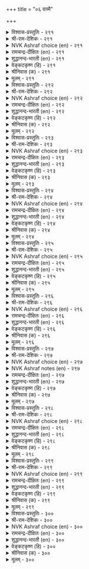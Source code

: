 +++
title = "०६ वाय्मै"

+++


<details><summary>विश्वास-प्रस्तुतिः - २९१</summary>

वाय्मै ऎनप्पडुवदु यादॆनिन् यादॊण्ड्रुम्  
तीमै इलाद सॊलल्।      २९१
</details>

<details><summary>श्री-राम-देशिकः - २९१</summary>

वचनेन प्रयुक्तेन कस्यचित् मात्रयाऽपि चेत् ।  
दुःखानुत्पादनं लोके सत्यलक्षणमुच्यते ॥ २९१॥
</details>

<details><summary>NVK Ashraf choice (en) - २९१</summary>

०२९१
What is truthfulness? It is nothing but utterance
Wholly devoid of ill.
(V.V.S. Aiyar), (P.S. Sundaram)
</details>

<details><summary>रामचन्द्र-दीक्षितः (en) - २९१</summary>

291\. 'vāymai eṉappaṭuvatu yātu?' eṉiṉ, yātu oṉṟum  
tīmai ilāta colal.

291\. What is truth but unsullied utterance?  
</details>

<details><summary>शुद्धानन्द-भारती (en) - २९१</summary>

1\. வாய்மை எனப்படுவது யாதெனின் யாதொன்றும்  
தீமை இலாத சொலல்  
If "What is truth"? the question be,  
It is to speak out evil-free.        291  
</details>

<details><summary>वेङ्कटकृष्ण (हि) - २९१</summary>

291
परिभाषा है सत्य की, वचन विनिर्गत हानि ।  
सत्य-कथन से अल्प भी न हो किसी को ग्लानि ॥
</details>

<details><summary>श्रीनिवास (क) - २९१</summary>

291. यावॊन्दू कॆडुकिल्लद सॊल्लुगळन्नु आडुवुदे निज ऎनिसिकॊळ्ळुत्तदॆ.

</details>

<details><summary>मूलम् - २९१</summary>

वाय्मै ऎनप्पडुवदु यादॆनिन् यादॊण्ड्रुम्  
तीमै इलाद सॊलल्।      २९१
</details>

<details><summary>विश्वास-प्रस्तुतिः - २९२</summary>

पॊय्मैयुम् वाय्मै यिडत्त पुरैदीर्न्द  
नन्मै पयक्कुम् ऎनिन्।      २९२
</details>

<details><summary>श्री-राम-देशिकः - २९२</summary>

असत्य वचनं चापि यदि स्यात् प्राणिनामिह ।  
अनिन्दितोपकाराय तत् सत्यवचनं मतम् ॥ २९२॥
</details>

<details><summary>NVK Ashraf choice (en) - २९२</summary>

०२९२
Even a lie would take the place of truth,
If it brings blameless benefit.
(N.V.K. Ashraf), (V. Ramasamy)
</details>

<details><summary>रामचन्द्र-दीक्षितः (en) - २९२</summary>

292\. poymmaiyum vāymai iṭatta-purai tīrnta  
naṉmai payakkum eṉiṉ.

292\. Even untruth has the stamp of truth, if it is free from harm.  
</details>

<details><summary>शुद्धानन्द-भारती (en) - २९२</summary>

2\. பொய்ம்மையும் வாய்மை யிடத்த புரைதீர்ந்த  
நன்மை பயக்கும் எனின்.  
E'en falsehood may for truth suffice,  
When good it brings removing vice.        292  
</details>

<details><summary>वेङ्कटकृष्ण (हि) - २९२</summary>

292
मिथ्या-भाषण यदि करे, दोषरहित कल्याण ।  
तो यह मिथ्या-कथन भी, मानो सत्य समान ॥
</details>

<details><summary>श्रीनिवास (क) - २९२</summary>

292. दोषविल्लद ऒळ्ळॆयतनवु, ऒन्दु सुळ्ळीनिन्द फलिसुवुदादरॆ, आडिद सुळ्ळू निजद सालिगे सेरुत्तदॆ.

</details>

<details><summary>मूलम् - २९२</summary>

पॊय्मैयुम् वाय्मै यिडत्त पुरैदीर्न्द  
नन्मै पयक्कुम् ऎनिन्।      २९२
</details>

<details><summary>विश्वास-प्रस्तुतिः - २९३</summary>

तन्नॆञ् जऱिवदु पॊय्यऱ्क पॊय्त्तबिन्  
तन्नॆञ्जे तन्नैच् चुडुम्।      २९३
</details>

<details><summary>श्री-राम-देशिकः - २९३</summary>

असत्यमिति मत्वापि कथयन्ननृतं वचः ।  
पश्चात्तप्तमना भूत्वा ततो दुःखं स विन्दति ॥ २९३॥
</details>

<details><summary>NVK Ashraf choice (en) - २९३</summary>

०२९३
Lie not against your conscience,
Lest your own conscience burn you. *
(P.S. Sundaram)
</details>

<details><summary>रामचन्द्र-दीक्षितः (en) - २९३</summary>

293\. taṉ neñcu aṟivatu poyyaṟka; poyttapiṉ,  
taṉ neñcē taṉṉaic cuṭum.

293\. Let none utter a falsehood against his conscience lest it should torment him.  
</details>

<details><summary>शुद्धानन्द-भारती (en) - २९३</summary>

3\. தன்னெஞ் சறிவது பொய்யற்க பொய்த்தபின்  
தன்னெஞ்சே தன்னைச் சுடும்.  
Let not a man knowingly lie;  
Conscience will scorch and make him sigh.        293  
</details>

<details><summary>वेङ्कटकृष्ण (हि) - २९३</summary>

293
निज मन समझे जब स्वयं, झूठ न बोलें आप ।  
बोलें तो फिर आप को, निज मन दे संताप ॥
</details>

<details><summary>श्रीनिवास (क) - २९३</summary>

293. तन्न मनस्सु अरित विषयगळल्लि ऒब्बनु सुळ्ळाडबारदु; हागॆ सुळ्ळाडिदरॆ अवन मनस्से साक्षियागि निन्तु अवनन्नु
सुडुत्तदॆ.

</details>

<details><summary>मूलम् - २९३</summary>

तन्नॆञ् जऱिवदु पॊय्यऱ्क पॊय्त्तबिन्  
तन्नॆञ्जे तन्नैच् चुडुम्।      २९३
</details>

<details><summary>विश्वास-प्रस्तुतिः - २९४</summary>

उळ्ळत्ताऱ्पॊय्या तॊऴुगिन् उलगत्तार्  
उळ्ळत्तु ळॆल्लाम् उळन्।      २९४
</details>

<details><summary>श्री-राम-देशिकः - २९४</summary>

सत्यमार्गेण गच्छन्तं तथा हृदयपूर्वकम् ।  
कृत्वा मनसि सर्वेऽपि प्रशंसन्ति नरोत्तमाः ॥ २९४॥
</details>

<details><summary>NVK Ashraf choice (en) - २९४</summary>

०२९४
He who lives truly in his own heart,
Truly lives in the hearts of all people.
(Satguru Subramuniyaswami)
</details>

<details><summary>रामचन्द्र-दीक्षितः (en) - २९४</summary>

294\. uḷḷattāl poyyātu oḻukiṉ, ulakattār  
uḷḷattuḷ ellām uḷaṉ.

294\. One sits high in the hearts of all who is true to oneself.  
</details>

<details><summary>शुद्धानन्द-भारती (en) - २९४</summary>

4\. உள்ளத்தால் பொய்யா தொழுகின் உலகத்தார்  
உள்ளத்து ளெல்லாம் உளன்.  
He lives in loving hearts of all  
Who serves the Truth serene in soul.        294  
</details>

<details><summary>वेङ्कटकृष्ण (हि) - २९४</summary>

294
मन से सत्याचरण का, जो करता अभ्यास ।  
जग के सब के हृदय में, करता है वह वास ॥
</details>

<details><summary>श्रीनिवास (क) - २९४</summary>

294. ऒब्बनु मनस्सिनिन्द सुळ्ळाडदॆ ऒळ्ळॆय रीतियल्लि नडॆदुकॊण्डरॆ, अवनु लोकद जनरॆल्लर मनस्सिनल्लि
नॆलॆयागुवनु.

</details>

<details><summary>मूलम् - २९४</summary>

उळ्ळत्ताऱ्पॊय्या तॊऴुगिन् उलगत्तार्  
उळ्ळत्तु ळॆल्लाम् उळन्।      २९४
</details>

<details><summary>विश्वास-प्रस्तुतिः - २९५</summary>

मनत्तॊडु वाय्मै मॊऴियिन् तवत्तॊडु  
तानञ्जॆय् वारिन् तलै।      २९५
</details>

<details><summary>श्री-राम-देशिकः - २९५</summary>

मनोवाक्समभावेन सत्यवादी नरो भुवि ।  
तपोदानगुणाढ्येभ्यो नरेभ्योप्युत्तमः स्मृतः ॥ २९५॥
</details>

<details><summary>NVK Ashraf choice (en) - २९५</summary>

०२९५
Truthfulness in thought and word 
Outweighs penance and charity.
(P.S. Sundaram)
</details>

<details><summary>रामचन्द्र-दीक्षितः (en) - २९५</summary>

295\. maṉattoṭu vāymai moḻiyiṉ, tavattoṭu  
tāṉam ceyvāriṉ talai.

295\. Far greater than a benefactor or an ascetic is one whose words come from the depths of truth.  
</details>

<details><summary>शुद्धानन्द-भारती (en) - २९५</summary>

5\. மனத்தொடு வாய்மை மொழியின் தவத்தொடு  
தானஞ்செய் வாரின் தலை.  
To speak the truth from heart sincere  
Is more than giving and living austere.        295  
</details>

<details><summary>वेङ्कटकृष्ण (हि) - २९५</summary>

295
दान-पुण्य तप-कर्म भी, करते हैं जो लोग ।  
उनसे बढ़ हैं, हृदय से, सच बोलें जो लोग ॥
</details>

<details><summary>श्रीनिवास (क) - २९५</summary>

295. ऒब्बनु मनःपूर्वकवागि निजवाडुवुदादरॆ, अवनु तपस्सु माडि, दानधर्मगळन्नु नडॆसुववरिगिन्त मेलादवनु
ऎनिसिकॊळ्ळुत्तानॆ.

</details>

<details><summary>मूलम् - २९५</summary>

मनत्तॊडु वाय्मै मॊऴियिन् तवत्तॊडु  
तानञ्जॆय् वारिन् तलै।      २९५
</details>

<details><summary>विश्वास-प्रस्तुतिः - २९६</summary>

पॊय्यामै अन्न पुगऴिल्लै ऎय्यामै  
ऎल्ला अऱमुन् दरुम्।      २९६
</details>

<details><summary>श्री-राम-देशिकः - २९६</summary>

न सत्यवचनादन्यद्विद्यते कीर्तिवर्धकम् ।  
कायक्लेशं विना वक्तुस्तत् स्वर्गमपि यच्छति ॥ २९६॥
</details>

<details><summary>NVK Ashraf choice (en) - २९६</summary>

०२९६
Nothing but the fame of truthfulness
Can give all other virtues effortlessly. *
(P.S. Sundaram), (Satguru Subramuniyaswami)
</details>

<details><summary>रामचन्द्र-दीक्षितः (en) - २९६</summary>

296\. poyyāmai aṉṉa pukaḻ illai; eyyāmai,  
ellā aṟamum tarum.

296\. One’s renown is rooted only in truth; it leads one easily to every other virtue.  
</details>

<details><summary>शुद्धानन्द-भारती (en) - २९६</summary>

6\. பொய்யாமை அன்ன புகழில்லை எய்யாமை  
எல்லா அறமும் தரும்.  
Not to lie brings all the praise  
All virtues from Truth arise.        296  
</details>

<details><summary>वेङ्कटकृष्ण (हि) - २९६</summary>

296
मिथ्या-भाषण त्याग सम, रहा न कीर्ति-विकास ।  
उससे सारा धर्म-फल, पाये बिना प्रयास ॥
</details>

<details><summary>श्रीनिवास (क) - २९६</summary>

296. सुळ्ळाडदॆ बाळुवुदक्किन्त मिगिलाद कीर्ति बेरिल्ल; अदु अवनिगॆ अरिविल्लदन्तॆये ऎला धर्मगळ फलवन्नू
नीडुवुदु.

</details>

<details><summary>मूलम् - २९६</summary>

पॊय्यामै अन्न पुगऴिल्लै ऎय्यामै  
ऎल्ला अऱमुन् दरुम्।      २९६
</details>

<details><summary>विश्वास-प्रस्तुतिः - २९७</summary>

पॊय्यामै पॊय्यामै आट्रिन् अऱम्बिऱ  
सॆय्यामै सॆय्यामै नण्ड्रु।      २९७
</details>

<details><summary>श्री-राम-देशिकः - २९७</summary>

अनृतं वाक्य मुत्सृज्य जीवद्भर्भुवि मानवैः ।  
समेषामन्यधर्मणां त्यागोऽपि किल सम्मतः ॥ २९७॥
</details>

<details><summary>NVK Ashraf choice (en) - २९७</summary>

०२९७
If one speaks the truth and only truth,
He need not seek other virtues.
(S.M. Diaz)
</details>

<details><summary>NVK Ashraf notes (en) - २९७</summary>

२९७. A short crisp translation: "To be unfailingly true is to be unfailing in other virtues" - (P.S. Sundaram)
</details>

<details><summary>रामचन्द्र-दीक्षितः (en) - २९७</summary>

297\. poyyāmai poyyāmai āṟṟiṉ, aṟam piṟa  
ceyyāmai ceyyāmai naṉṟu.

297\. Practise truth, you need not practise any other virtue.  
</details>

<details><summary>शुद्धानन्द-भारती (en) - २९७</summary>

7\. பொய்யாமை பொய்யாமை ஆற்றின் அறம்பிற  
செய்யாமை செய்யாமை நன்று.  
Lie not lie not. Naught else you need  
All virtues are in Truth indeed.        297  
</details>

<details><summary>वेङ्कटकृष्ण (हि) - २९७</summary>

297
सत्य-धर्म का आचरण, सत्य-धर्म ही मान ।  
अन्य धर्म सब त्यागना, अच्छा ही है जान ॥
</details>

<details><summary>श्रीनिवास (क) - २९७</summary>

297. सुळ्ळाडदिरुवुदन्नु तप्पदॆ नडॆसिकॊण्डु बन्दल्लि बेरॆ धर्मगळन्नु आचरिसदिद्दरू बाधकविल्ल.

</details>

<details><summary>मूलम् - २९७</summary>

पॊय्यामै पॊय्यामै आट्रिन् अऱम्बिऱ  
सॆय्यामै सॆय्यामै नण्ड्रु।      २९७
</details>

<details><summary>विश्वास-प्रस्तुतिः - २९८</summary>

पुऱळ्दूय्मै नीरान् अमैयुम् अगन्दूय्मै  
वाय्मैयाल् काणप् पडुम्।      २९८
</details>

<details><summary>श्री-राम-देशिकः - २९८</summary>

बाह्यदेहस्य संशुद्धिः सलिले स्नानतो यथा ।  
अन्तर्हृदयसंशुद्धिस्तथा स्यात् सत्यभाषणात् ॥ २९८॥
</details>

<details><summary>NVK Ashraf choice (en) - २९८</summary>

०२९८
Water ensures external purity
And truthfulness shows the internal.
(P.S. Sundaram)
</details>

<details><summary>रामचन्द्र-दीक्षितः (en) - २९८</summary>

298\. puṟam tūymai nīrāl amaiyum;- akam tūymai  
vāymaiyāl kāṇappaṭum.

298\. Water cleanses the body; truth cleanses the soul.  
</details>

<details><summary>शुद्धानन्द-भारती (en) - २९८</summary>

8\. புறந்தூய்மை நீரான் அமையும் அகந்தூய்மை  
வாய்மையால் காணப் படும்.  
Water makes you pure outward  
Truth renders you pure inward.        298  
</details>

<details><summary>वेङ्कटकृष्ण (हि) - २९८</summary>

298
बाह्‍य-शुद्धता देह को, देता ही है तोय ।  
अन्तः करण-विशुद्धता, प्रकट सत्य से जोंय ॥
</details>

<details><summary>श्रीनिवास (क) - २९८</summary>

298. बहिरङ्ग शुद्धि नीरिनिन्द उण्टागुत्तदॆ; अन्तरङ्ग शुद्धि सत्यवन्तिगॆयिन्दुण्टागुवुदु.

</details>

<details><summary>मूलम् - २९८</summary>

पुऱळ्दूय्मै नीरान् अमैयुम् अगन्दूय्मै  
वाय्मैयाल् काणप् पडुम्।      २९८
</details>

<details><summary>विश्वास-प्रस्तुतिः - २९९</summary>

ऎल्ला विळक्कुम् विळक्कल्ल साण्ड्रोर्क्कुप्  
पॊय्या विळक्के विळक्कु।      २९९
</details>

<details><summary>श्री-राम-देशिकः - २९९</summary>

लोकान्धकारं नुदतां दीपानां न हि दीपता ।  
हृत्तमोनाशकं सत्यवचनं दीप उच्यते ॥ २९९॥
</details>

<details><summary>NVK Ashraf choice (en) - २९९</summary>

०२९९
Not all lights cause illumination; For the wise,
Only the light of truth is illuminant.
(N.V.K. Ashraf)
</details>

<details><summary>रामचन्द्र-दीक्षितः (en) - २९९</summary>

299\. ellā viḷakkum viḷakku alla; cāṉṟōrkkup  
poyyā viḷakkē viḷakku.

299\. All lamps are not lamps. To the great the lamp of truth is the lamp.  
</details>

<details><summary>शुद्धानन्द-भारती (en) - २९९</summary>

9\. எல்லா விளக்கும் விளக்கல்ல சான்றோர்க்குப்  
பொய்யா விளக்கே விளக்கு.  
All lights are not lights for the wise;  
Truth light is light bright like sun-light        299  
</details>

<details><summary>वेङ्कटकृष्ण (हि) - २९९</summary>

299
दीपक सब दीपक नहीं, जिनसे हो तम-नाश ।  
सत्य-दीप ही दीप है, पावें साधु प्रकाश ॥
</details>

<details><summary>श्रीनिवास (क) - २९९</summary>

299. हॊरगिन कत्तलॆयन्नु होगलाडिसुव बॆळकु बॆळकल्ल; अरिवुळ्ळ ज्ञानिगळिगॆ सुळ्ळाडदिरुवुदे निजवाद बॆळकु.

</details>

<details><summary>मूलम् - २९९</summary>

ऎल्ला विळक्कुम् विळक्कल्ल साण्ड्रोर्क्कुप्  
पॊय्या विळक्के विळक्कु।      २९९
</details>

<details><summary>विश्वास-प्रस्तुतिः - ३००</summary>

यामॆय्याक् कण्डवट्रुळ् इल्लै ऎनैत्तॊण्ड्रुम्  
वाय्मैयिन् नल्ल पिऱ।      ३००
</details>

<details><summary>श्री-राम-देशिकः - ३००</summary>

सर्व शास्त्रपरामर्शादिदमेकं सुनिश्चितम् ।  
यत् सत्यवचनादन्यो धर्मो नास्ति महीतले ॥ ३००॥
</details>

<details><summary>NVK Ashraf choice (en) - ३००</summary>

०३००
Amidst all that we have seen as real,
There is nothing as good as truthfulness.
(W.H. Drew and J. Lazarus)
</details>

<details><summary>रामचन्द्र-दीक्षितः (en) - ३००</summary>

300\. yām meyyāk kaṇṭavaṟṟuḷ, illai-eṉaittu oṉṟum  
vāymaiyiṉ nalla piṟa.

300\. In all the scriptures we have read, there is no virtue greater than truth.
</details>

<details><summary>शुद्धानन्द-भारती (en) - ३००</summary>

10\. யாமெய்யாக் கண்டவற்றுள் இல்லை எனைத்தொன்றும்  
வாய்மையின் நல்ல பிற.  
Of all the things we here have seen  
Nothing surpasses Truth serene !        300  
</details>

<details><summary>वेङ्कटकृष्ण (हि) - ३००</summary>

300
हमने अनुसन्धान से, जितने पाये तत्व ।  
उनमें कोई सत्य सम, पाता नहीं महत्व ॥
</details>

<details><summary>श्रीनिवास (क) - ३००</summary>

300. (धर्मग्रन्थगळ आधारदिन्द) नावु निजवॆन्दु कण्ड वस्तुगळल्लि सत्यशीलतॆगिन्त मेल्मॆयुळ्ळदु बेरॆ यावुदू इल्ल.
अध्याय 
</details>

<details><summary>मूलम् - ३००</summary>

यामॆय्याक् कण्डवट्रुळ् इल्लै ऎनैत्तॊण्ड्रुम्  
वाय्मैयिन् नल्ल पिऱ।      ३००
</details>
